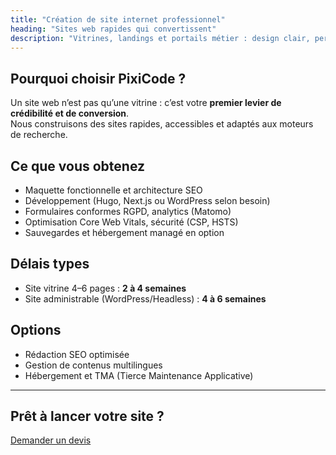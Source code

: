```yaml
---
title: "Création de site internet professionnel"
heading: "Sites web rapides qui convertissent"
description: "Vitrines, landings et portails métier : design clair, performance et SEO dès le départ."
---
```


## Pourquoi choisir PixiCode ?

Un site web n’est pas qu’une vitrine : c’est votre **premier levier de crédibilité et de conversion**.  
Nous construisons des sites rapides, accessibles et adaptés aux moteurs de recherche.

## Ce que vous obtenez

- Maquette fonctionnelle et architecture SEO
- Développement (Hugo, Next.js ou WordPress selon besoin)
- Formulaires conformes RGPD, analytics (Matomo)
- Optimisation Core Web Vitals, sécurité (CSP, HSTS)
- Sauvegardes et hébergement managé en option

## Délais types

- Site vitrine 4–6 pages : **2 à 4 semaines**
- Site administrable (WordPress/Headless) : **4 à 6 semaines**

## Options

- Rédaction SEO optimisée
- Gestion de contenus multilingues
- Hébergement et TMA (Tierce Maintenance Applicative)

---

## Prêt à lancer votre site ?

[Demander un devis](/contact/)
